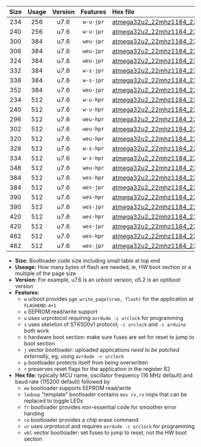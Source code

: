 |Size|Usage|Version|Features|Hex file|
|:-:|:-:|:-:|:-:|:--|
|234|256|u7.6|`w-u-jpr`|[atmega32u2_22mhz1184_230400bps_ur_vbl.hex](https://raw.githubusercontent.com/stefanrueger/urboot/main//atmega32u2_22mhz1184_230400bps_ur_vbl.hex)|
|240|256|u7.6|`w-u-jpr`|[atmega32u2_22mhz1184_230400bps_lednop_ur_vbl.hex](https://raw.githubusercontent.com/stefanrueger/urboot/main//atmega32u2_22mhz1184_230400bps_lednop_ur_vbl.hex)|
|300|384|u7.6|`weu-jpr`|[atmega32u2_22mhz1184_230400bps_ee_ur_vbl.hex](https://raw.githubusercontent.com/stefanrueger/urboot/main//atmega32u2_22mhz1184_230400bps_ee_ur_vbl.hex)|
|306|384|u7.6|`weu-jpr`|[atmega32u2_22mhz1184_230400bps_ee_lednop_ur_vbl.hex](https://raw.githubusercontent.com/stefanrueger/urboot/main//atmega32u2_22mhz1184_230400bps_ee_lednop_ur_vbl.hex)|
|324|384|u7.6|`weu-jpr`|[atmega32u2_22mhz1184_230400bps_ee_lednop_fr_ur_vbl.hex](https://raw.githubusercontent.com/stefanrueger/urboot/main//atmega32u2_22mhz1184_230400bps_ee_lednop_fr_ur_vbl.hex)|
|332|384|u7.6|`w-s-jpr`|[atmega32u2_22mhz1184_230400bps_vbl.hex](https://raw.githubusercontent.com/stefanrueger/urboot/main//atmega32u2_22mhz1184_230400bps_vbl.hex)|
|338|384|u7.6|`w-s-jpr`|[atmega32u2_22mhz1184_230400bps_lednop_vbl.hex](https://raw.githubusercontent.com/stefanrueger/urboot/main//atmega32u2_22mhz1184_230400bps_lednop_vbl.hex)|
|352|384|u7.6|`weu-jpr`|[atmega32u2_22mhz1184_230400bps_ee_lednop_fr_ce_ur_vbl.hex](https://raw.githubusercontent.com/stefanrueger/urboot/main//atmega32u2_22mhz1184_230400bps_ee_lednop_fr_ce_ur_vbl.hex)|
|234|512|u7.6|`w-u-hpr`|[atmega32u2_22mhz1184_230400bps_ur.hex](https://raw.githubusercontent.com/stefanrueger/urboot/main//atmega32u2_22mhz1184_230400bps_ur.hex)|
|240|512|u7.6|`w-u-hpr`|[atmega32u2_22mhz1184_230400bps_lednop_ur.hex](https://raw.githubusercontent.com/stefanrueger/urboot/main//atmega32u2_22mhz1184_230400bps_lednop_ur.hex)|
|296|512|u7.6|`weu-hpr`|[atmega32u2_22mhz1184_230400bps_ee_ur.hex](https://raw.githubusercontent.com/stefanrueger/urboot/main//atmega32u2_22mhz1184_230400bps_ee_ur.hex)|
|302|512|u7.6|`weu-hpr`|[atmega32u2_22mhz1184_230400bps_ee_lednop_ur.hex](https://raw.githubusercontent.com/stefanrueger/urboot/main//atmega32u2_22mhz1184_230400bps_ee_lednop_ur.hex)|
|320|512|u7.6|`weu-hpr`|[atmega32u2_22mhz1184_230400bps_ee_lednop_fr_ur.hex](https://raw.githubusercontent.com/stefanrueger/urboot/main//atmega32u2_22mhz1184_230400bps_ee_lednop_fr_ur.hex)|
|328|512|u7.6|`w-s-hpr`|[atmega32u2_22mhz1184_230400bps.hex](https://raw.githubusercontent.com/stefanrueger/urboot/main//atmega32u2_22mhz1184_230400bps.hex)|
|334|512|u7.6|`w-s-hpr`|[atmega32u2_22mhz1184_230400bps_lednop.hex](https://raw.githubusercontent.com/stefanrueger/urboot/main//atmega32u2_22mhz1184_230400bps_lednop.hex)|
|348|512|u7.6|`weu-hpr`|[atmega32u2_22mhz1184_230400bps_ee_lednop_fr_ce_ur.hex](https://raw.githubusercontent.com/stefanrueger/urboot/main//atmega32u2_22mhz1184_230400bps_ee_lednop_fr_ce_ur.hex)|
|384|512|u7.6|`wes-hpr`|[atmega32u2_22mhz1184_230400bps_ee.hex](https://raw.githubusercontent.com/stefanrueger/urboot/main//atmega32u2_22mhz1184_230400bps_ee.hex)|
|384|512|u7.6|`wes-jpr`|[atmega32u2_22mhz1184_230400bps_ee_vbl.hex](https://raw.githubusercontent.com/stefanrueger/urboot/main//atmega32u2_22mhz1184_230400bps_ee_vbl.hex)|
|390|512|u7.6|`wes-hpr`|[atmega32u2_22mhz1184_230400bps_ee_lednop.hex](https://raw.githubusercontent.com/stefanrueger/urboot/main//atmega32u2_22mhz1184_230400bps_ee_lednop.hex)|
|390|512|u7.6|`wes-jpr`|[atmega32u2_22mhz1184_230400bps_ee_lednop_vbl.hex](https://raw.githubusercontent.com/stefanrueger/urboot/main//atmega32u2_22mhz1184_230400bps_ee_lednop_vbl.hex)|
|420|512|u7.6|`wes-hpr`|[atmega32u2_22mhz1184_230400bps_ee_lednop_fr.hex](https://raw.githubusercontent.com/stefanrueger/urboot/main//atmega32u2_22mhz1184_230400bps_ee_lednop_fr.hex)|
|420|512|u7.6|`wes-jpr`|[atmega32u2_22mhz1184_230400bps_ee_lednop_fr_vbl.hex](https://raw.githubusercontent.com/stefanrueger/urboot/main//atmega32u2_22mhz1184_230400bps_ee_lednop_fr_vbl.hex)|
|462|512|u7.6|`wes-hpr`|[atmega32u2_22mhz1184_230400bps_ee_lednop_fr_ce.hex](https://raw.githubusercontent.com/stefanrueger/urboot/main//atmega32u2_22mhz1184_230400bps_ee_lednop_fr_ce.hex)|
|462|512|u7.6|`wes-jpr`|[atmega32u2_22mhz1184_230400bps_ee_lednop_fr_ce_vbl.hex](https://raw.githubusercontent.com/stefanrueger/urboot/main//atmega32u2_22mhz1184_230400bps_ee_lednop_fr_ce_vbl.hex)|

- **Size:** Bootloader code size including small table at top end
- **Useage:** How many bytes of flash are needed, ie, HW boot section or a multiple of the page size
- **Version:** For example, u7.6 is an urboot version, o5.2 is an optiboot version
- **Features:**
  + `w` urboot provides `pgm_write_page(sram, flash)` for the application at `FLASHEND-4+1`
  + `e` EEPROM read/write support
  + `u` uses urprotocol requiring `avrdude -c urclock` for programming
  + `s` uses skeleton of STK500v1 protocol; `-c urclock` and `-c arduino` both work
  + `h` hardware boot section: make sure fuses are set for reset to jump to boot section
  + `j` vector bootloader: uploaded applications *need to be patched externally*, eg, using `avrdude -c urclock`
  + `p` bootloader protects itself from being overwritten
  + `r` preserves reset flags for the application in the register R2
- **Hex file:** typically MCU name, oscillator frequency (16 MHz default) and baud rate (115200 default) followed by
  + `ee` bootloader supports EEPROM read/write
  + `lednop` "template" bootloader contains `mov rx,rx` nops that can be replaced to toggle LEDs
  + `fr` bootloader provides non-essential code for smoother error handing
  + `ce` bootloader provides a chip erase command
  + `ur` uses urprotocol and requires `avrdude -c urclock` for programming
  + `vbl` vector bootloader: set fuses to jump to reset, not the HW boot section

